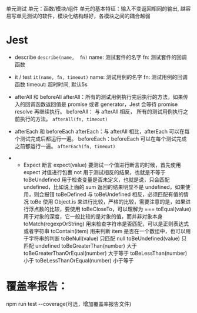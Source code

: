 单元测试
单元：函数/模块/组件  单元的基本特征：输入不变返回相同的输出, 越容易写单元测试的软件，模块化结构越好，各模块之间的耦合越弱

# Jest

+ describe
`describe(name,  fn)`  name: 测试套件的名字  fn: 测试套件的回调函数

+ it / test
`it(name, fn, timeout)` name: 测试用例的名字  fn: 测试用例的回调函数   timeout: 超时时间, 默认5s

+ afterAll 和 beforeAll
afterAll：所有的测试用例执行完后执行的方法，如果传入的回调函数返回值是 promise 或者 generator，Jest 会等待 promise resolve 再继续执行。
beforeAll： 与 afterAll 相反， 所有的测试用例执行之前执行的方法。
`afterAll(fn, timeout)`

+ afterEach 和 beforeEach
afterEach：与 afterAll 相比，afterEach 可以在每个测试完成后都运行一遍。
beforeEach：beforeEach 可以在每个测试完成之前都运行一遍。
`afterEach(fn, timeout)`

+ + Expect 断言
expect(value)	要测试一个值进行断言的时候，首先使用 expect 对值进行包裹
not         	用于测试相反的结果，也就是不等于
toBeUndefined	用于检查变量是否未定义，也就是说，只会匹配 undefined，比如说上面的  sum 返回的结果明显不是 undefined，如果使用，则会报错
toBeDefined	    与 toBeUndefined 相反，必须匹配有值的情况
toBe	        使用 Object.is 来进行比较，严格的比较，需要注意的是，如果进行浮点数的比较，要使用 toBeCloseTo，可以理解为 ===
toEqual(value)	用于对象的深度，它一般比较的是对象的值，而并非对象本身
toMatch(regexpOrString)	用来检查字符串是否匹配，可以是正则表达式或者字符串
toContain(item)	用来判断 item 是否在一个数组中，也可以用于字符串的判断
toBeNull(value)	只匹配 null
toBeUndefined(value)	只匹配 undefined
toBeGreaterThan(number)	大于
toBeGreaterThanOrEqual(number)	大于等于
toBeLessThan(number)	小于
toBeLessThanOrEqual(number)	小于等于

# 覆盖率报告：
npm run test --coverage(可选，增加覆盖率报告文件)

